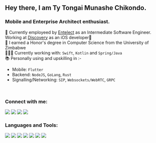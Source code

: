 ## Hey there, I am Ty Tongai Munashe Chikondo.


### Mobile and Enterprise Architect enthusiast.
👔  Currently employeed by [Entelect](https://culture.entelect.co.za) as an Intermediate Software Engineer.
Working at [Discovery](https://www.discovery.co.za) as an iOS developer🍎
<br>
🏫 I earned a Honor's degree in Computer Science from the University of Zimbabwe
<br>
👨🏾‍💻 Currently working with: `Swift`, `Kotlin` and `Spring/Java`
<br>
📚 Personally using and upskilling in :-
  * Mobile: `Flutter`
  * Backend: `NodeJS`, `GoLang`, `Rust`
  * Signalling/Networking: `SIP`, `Websockets/WebRTC`, `GRPC`
<br>

### Connect with me:
[<img src="https://img.icons8.com/color/48/000000/microsoft-outlook-2019.png"/>][outlook]
[<img src="https://img.icons8.com/color/48/000000/gmail.png"/>][gmail]
[<img src="https://img.icons8.com/color/48/000000/linkedin.png"/>][linkedin]
[<img src="https://img.icons8.com/color/48/000000/resume.png"/>][resume]

### Languages and Tools:
[<img src="https://img.icons8.com/color/48/000000/swift.png"/>](https://swift.org/)
[<img src="https://img.icons8.com/color/48/000000/spring-logo.png"/>](https://spring.io)
[<img src="https://img.icons8.com/color/48/000000/docker.png"/>](https://www.docker.com/)
[<img src="https://img.icons8.com/color/48/000000/flutter.png"/>](https://docs.flutter.dev)
[<img src="https://img.icons8.com/color/48/000000/nodejs.png"/>](https://nodejs.org/docs/latest-v18.x/api/)
[<img src="https://img.icons8.com/color/48/000000/golang.png"/>](https://go.dev/doc/)
[<img src="https://img.icons8.com/color/48/000000/kotlin.png"/>](https://kotlinlang.org/docs/home.html)

[linkedin]: https://www.linkedin.com/in/chikondot/
[outlook]: mailto:tychi96@outlook.com
[gmail]: mailto:tychi96@gmail.com
[resume]: mailto:tychi96@outlook.com
